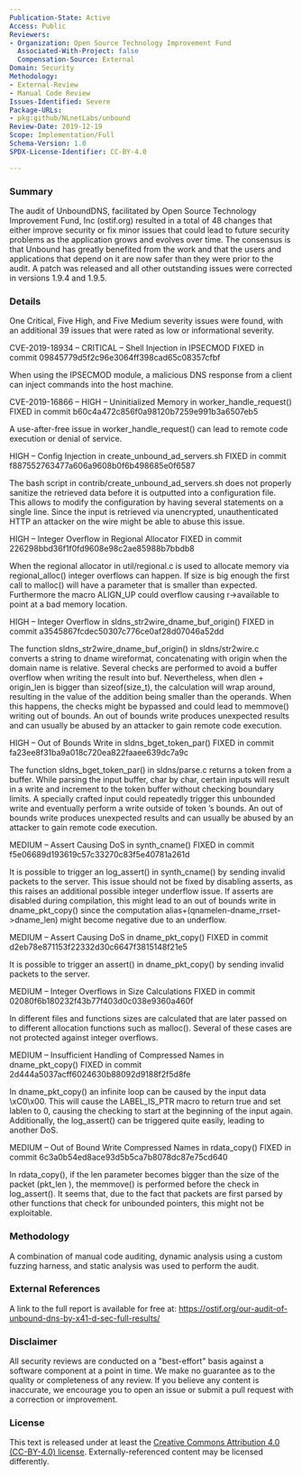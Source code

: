 ```yaml
---
Publication-State: Active
Access: Public
Reviewers:
- Organization: Open Source Technology Improvement Fund
  Associated-With-Project: false
  Compensation-Source: External
Domain: Security
Methodology:
- External-Review
- Manual Code Review
Issues-Identified: Severe
Package-URLs:
- pkg:github/NLnetLabs/unbound
Review-Date: 2019-12-19
Scope: Implementation/Full
Schema-Version: 1.0
SPDX-License-Identifier: CC-BY-4.0

---
```

  
### Summary

The audit of UnboundDNS, facilitated by Open Source Technology Improvement Fund, Inc (ostif.org) resulted in a total of 48 changes that either improve security or fix minor issues that could lead to future security problems as the application grows and evolves over time. The consensus is that Unbound has greatly benefited from the work and that the users and applications that depend on it are now safer than they were prior to the audit. A patch was released and all other outstanding issues were corrected in versions 1.9.4 and 1.9.5.

### Details

One Critical, Five High, and Five Medium severity issues were found, with an additional 39 issues that were rated as low or informational severity.

CVE-2019-18934 – CRITICAL – Shell Injection in IPSECMOD
FIXED in commit 09845779d5f2c96e3064ff398cad65c08357cfbf

When using the IPSECMOD module, a malicious DNS response from a client can inject commands into the host machine.

CVE-2019-16866 – HIGH – Uninitialized Memory in worker_handle_request()
FIXED in commit b60c4a472c856f0a98120b7259e991b3a6507eb5

A use-after-free issue in worker_handle_request() can lead to remote code execution or denial of service.

HIGH – Config Injection in create_unbound_ad_servers.sh
FIXED in commit f887552763477a606a9608b0f6b498685e0f6587

The bash script in contrib/create_unbound_ad_servers.sh does not properly sanitize the retrieved data before it is outputted into a configuration file. This allows to modify the configuration by having several statements on a single line. Since the input is retrieved via unencrypted, unauthenticated HTTP an attacker on the wire might be able to abuse this issue.

HIGH – Integer Overflow in Regional Allocator
FIXED in commit 226298bbd36f1f0fd9608e98c2ae85988b7bbdb8

When the regional allocator in util/regional.c is used to allocate memory via regional_alloc() integer overflows can happen. If size is big enough the first call to malloc() will have a parameter that is
smaller than expected. Furthermore the macro ALIGN_UP could overflow causing r->available to point at a bad memory location.

HIGH – Integer Overflow in sldns_str2wire_dname_buf_origin()
FIXED in commit a3545867fcdec50307c776ce0af28d07046a52dd

The function sldns_str2wire_dname_buf_origin() in sldns/str2wire.c converts a string to dname wireformat, concatenating with origin when the domain name is relative. Several checks are performed to avoid a buffer overflow when writing the result into buf. Nevertheless, when dlen + origin_len is bigger than sizeof(size_t), the calculation will wrap around, resulting in the value of the addition being smaller than the operands. When this happens, the checks might be bypassed and could lead to memmove() writing out of bounds. An out of bounds write produces unexpected results and can usually be abused by an attacker to gain remote code execution.

HIGH – Out of Bounds Write in sldns_bget_token_par()
FIXED in commit fa23ee8f31ba9a018c720ea822faaee639dc7a9c

The function sldns_bget_token_par() in sldns/parse.c returns a token from a buffer. While parsing the input buffer, char by char, certain inputs will result in a write and increment to the token buffer without checking boundary limits. A specially crafted input could repeatedly trigger this unbounded write and eventually perform a write outside of token ’s bounds. An out of bounds write produces unexpected results and can usually be abused by an attacker to gain remote code execution.

MEDIUM – Assert Causing DoS in synth_cname()
FIXED in commit f5e06689d193619c57c33270c83f5e40781a261d

It is possible to trigger an log_assert() in synth_cname() by sending invalid packets to the server. This issue should not be fixed by disabling asserts, as this raises an additional possible integer underflow issue. If asserts are disabled during compilation, this might lead to an out of bounds write in dname_pkt_copy() since the computation alias+(qnamelen-dname_rrset->dname_len) might become negative due to an underflow.

MEDIUM – Assert Causing DoS in dname_pkt_copy()
FIXED in commit d2eb78e871153f22332d30c6647f3815148f21e5

It is possible to trigger an assert() in dname_pkt_copy() by sending invalid packets to the server.

MEDIUM – Integer Overflows in Size Calculations
FIXED in commit 02080f6b180232f43b77f403d0c038e9360a460f

In different files and functions sizes are calculated that are later passed on to different allocation functions such as malloc(). Several of these cases are not protected against integer overflows.

MEDIUM – Insufficient Handling of Compressed Names in dname_pkt_copy()
FIXED in commit 2d444a5037acff6024630b88092d9188f2f5d8fe

In dname_pkt_copy() an infinite loop can be caused by the input data \xC0\x00. This will cause the LABEL_IS_PTR macro to return true and set lablen to 0, causing the checking to start at the beginning of the input again. Additionally, the log_assert() can be triggered quite easily, leading to another DoS.

MEDIUM – Out of Bound Write Compressed Names in rdata_copy()
FIXED in commit 6c3a0b54ed8ace93d5b5ca7b8078dc87e75cd640

In rdata_copy(), if the len parameter becomes bigger than the size of the packet (pkt_len ), the memmove() is performed before the check in log_assert(). It seems that, due to the fact that packets are first parsed by other functions that check for
unbounded pointers, this might not be exploitable.

### Methodology

A combination of manual code auditing, dynamic analysis using a custom fuzzing harness, and
static analysis was used to perform the audit.


### External References

A link to the full report is available for free at: https://ostif.org/our-audit-of-unbound-dns-by-x41-d-sec-full-results/

### Disclaimer

All security reviews are conducted on a "best-effort" basis against a software
component at a point in time. We make no guarantee as to the quality or completeness
of any review. If you believe any content is inaccurate, we encourage you to open
an issue or submit a pull request with a correction or improvement.

### License

This text is released under at least the
[Creative Commons Attribution 4.0 (CC-BY-4.0) license](https://creativecommons.org/licenses/by/4.0/legalcode.txt).
Externally-referenced content may be licensed differently.

